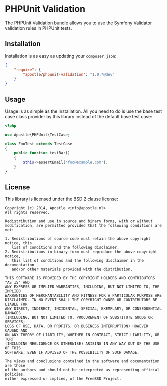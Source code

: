 # PHPUnit Validation

The PHPUnit Validation bundle allows you to use the Symfony
[Validator](https://github.com/symfony/validator) validation rules in PHPUnit
tests.

## Installation

Installation is as easy as updating your `composer.json`:

```json
{
    "require": {
        "apostle/phpunit-validation": "1.0.*@dev"
    }
}
```

## Usage

Usage is as simple as the installation. All you need to do is use the base test
case class provider by this library instead of the default base test case:

```php
<?php

use Apostle\PHPUnit\TestCase;

class FooTest extends TestCase
{
    public function testBar()
    {
        $this->assertEmail('foo@example.com');
    }
}
```

## License

This library is licensed under the BSD 2 clause license:

```
Copyright (c) 2014, Apostle <info@apostle.nl>
All rights reserved.

Redistribution and use in source and binary forms, with or without
modification, are permitted provided that the following conditions are met:

1. Redistributions of source code must retain the above copyright notice, this
   list of conditions and the following disclaimer.
2. Redistributions in binary form must reproduce the above copyright notice,
   this list of conditions and the following disclaimer in the documentation
   and/or other materials provided with the distribution.

THIS SOFTWARE IS PROVIDED BY THE COPYRIGHT HOLDERS AND CONTRIBUTORS "AS IS" AND
ANY EXPRESS OR IMPLIED WARRANTIES, INCLUDING, BUT NOT LIMITED TO, THE IMPLIED
WARRANTIES OF MERCHANTABILITY AND FITNESS FOR A PARTICULAR PURPOSE ARE
DISCLAIMED. IN NO EVENT SHALL THE COPYRIGHT OWNER OR CONTRIBUTORS BE LIABLE FOR
ANY DIRECT, INDIRECT, INCIDENTAL, SPECIAL, EXEMPLARY, OR CONSEQUENTIAL DAMAGES
(INCLUDING, BUT NOT LIMITED TO, PROCUREMENT OF SUBSTITUTE GOODS OR SERVICES;
LOSS OF USE, DATA, OR PROFITS; OR BUSINESS INTERRUPTION) HOWEVER CAUSED AND
ON ANY THEORY OF LIABILITY, WHETHER IN CONTRACT, STRICT LIABILITY, OR TORT
(INCLUDING NEGLIGENCE OR OTHERWISE) ARISING IN ANY WAY OUT OF THE USE OF THIS
SOFTWARE, EVEN IF ADVISED OF THE POSSIBILITY OF SUCH DAMAGE.

The views and conclusions contained in the software and documentation are those
of the authors and should not be interpreted as representing official policies,
either expressed or implied, of the FreeBSD Project.
```
